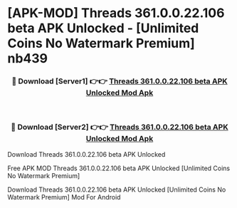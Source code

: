 # [APK-MOD] Threads 361.0.0.22.106 beta APK Unlocked - [Unlimited Coins No Watermark Premium] nb439



<div align="center">
<h3>🔴 Download [Server1] 👉👉 <a href="https://momento.my/?title=Threads_361.0.0.22.106_beta_APK_Unlocked">Threads 361.0.0.22.106 beta APK Unlocked Mod Apk</a></h3><br>

<h3>🔴 Download [Server2] 👉👉 <a href="https://momento.my/?title=Threads_361.0.0.22.106_beta_APK_Unlocked">Threads 361.0.0.22.106 beta APK Unlocked Mod Apk</a></h3>
</div>



Download Threads 361.0.0.22.106 beta APK Unlocked 

Free APK MOD Threads 361.0.0.22.106 beta APK Unlocked [Unlimited Coins No Watermark Premium]

Download Threads 361.0.0.22.106 beta APK Unlocked [Unlimited Coins No Watermark Premium] Mod For Android

